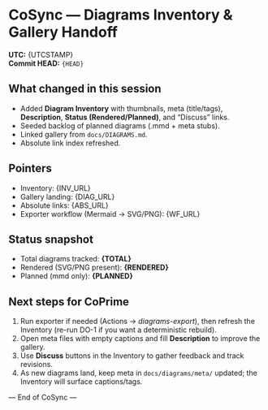 # CoSync — Diagrams Inventory & Gallery Handoff

**UTC:** {UTCSTAMP}  
**Commit HEAD:** `{HEAD}`

## What changed in this session
- Added **Diagram Inventory** with thumbnails, meta (title/tags), **Description**, **Status (Rendered/Planned)**, and “Discuss” links.
- Seeded backlog of planned diagrams (.mmd + meta stubs).
- Linked gallery from `docs/DIAGRAMS.md`.
- Absolute link index refreshed.

## Pointers
- Inventory: {INV_URL}  
- Gallery landing: {DIAG_URL}  
- Absolute links: {ABS_URL}  
- Exporter workflow (Mermaid → SVG/PNG): {WF_URL}

## Status snapshot
- Total diagrams tracked: **{TOTAL}**
- Rendered (SVG/PNG present): **{RENDERED}**
- Planned (mmd only): **{PLANNED}**

## Next steps for CoPrime
1. Run exporter if needed (Actions → *diagrams-export*), then refresh the Inventory (re-run DO-1 if you want a deterministic rebuild).
2. Open meta files with empty captions and fill **Description** to improve the gallery.
3. Use **Discuss** buttons in the Inventory to gather feedback and track revisions.
4. As new diagrams land, keep meta in `docs/diagrams/meta/` updated; the Inventory will surface captions/tags.

— End of CoSync —